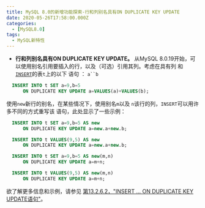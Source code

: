 ```yaml
---
title: MySQL 8.0的新增功能探索-行和列别名具有ON DUPLICATE KEY UPDATE
date: 2020-05-26T17:58:00.000Z
categories:
  - [MySQL8.0]
tags:
  - MySQL新特性
---
```


- **行和列别名具有ON DUPLICATE KEY UPDATE。** 从MySQL 8.0.19开始，可以使用别名引用要插入的行，以及（可选）引用其列。考虑在具有列 和[`INSERT`](https://dev.mysql.com/doc/refman/8.0/en/insert.html)的表`t`上的以下 语句 ： `a``b`

```sql
  INSERT INTO t SET a=9,b=5
      ON DUPLICATE KEY UPDATE a=VALUES(a)+VALUES(b);
```

使用`new`新行的别名，在某些情况下，使用别名`m`以及 `n`该行的列，`INSERT`可以用许多不同的方式重写该 语句，此处显示了一些示例：

```sql
  INSERT INTO t SET a=9,b=5 AS new
      ON DUPLICATE KEY UPDATE a=new.a+new.b;

  INSERT INTO t VALUES(9,5) AS new
      ON DUPLICATE KEY UPDATE a=new.a+new.b;

  INSERT INTO t SET a=9,b=5 AS new(m,n)
      ON DUPLICATE KEY UPDATE a=m+n;

  INSERT INTO t VALUES(9,5) AS new(m,n)
      ON DUPLICATE KEY UPDATE a=m+n;
```

欲了解更多信息和示例，请参见 [第13.2.6.2，"INSERT ... ON DUPLICATE KEY UPDATE语句"](https://dev.mysql.com/doc/refman/8.0/en/insert-on-duplicate.html)。
